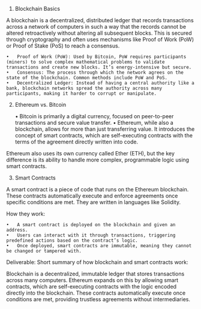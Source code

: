 1. Blockchain Basics

A blockchain is a decentralized, distributed ledger that records transactions across a network of computers in such a way that the records cannot be altered retroactively without altering all subsequent blocks. This is secured through cryptography and often uses mechanisms like Proof of Work (PoW) or Proof of Stake (PoS) to reach a consensus.

    •	Proof of Work (PoW): Used by Bitcoin, PoW requires participants (miners) to solve complex mathematical problems to validate transactions and create new blocks. It’s energy-intensive but secure.
    •	Consensus: The process through which the network agrees on the state of the blockchain. Common methods include PoW and PoS.
    •	Decentralized Ledger: Instead of having a central authority like a bank, blockchain networks spread the authority across many participants, making it harder to corrupt or manipulate.

2. Ethereum vs. Bitcoin

    • Bitcoin is primarily a digital currency, focused on peer-to-peer transactions and secure value transfer.
    • Ethereum, while also a blockchain, allows for more than just transferring value. It introduces the concept of smart contracts, which are self-executing contracts with the terms of the agreement directly written into code.

Ethereum also uses its own currency called Ether (ETH), but the key difference is its ability to handle more complex, programmable logic using smart contracts.

3. Smart Contracts

A smart contract is a piece of code that runs on the Ethereum blockchain. These contracts automatically execute and enforce agreements once specific conditions are met. They are written in languages like Solidity.

How they work:

    •	A smart contract is deployed on the blockchain and given an address.
    •	Users can interact with it through transactions, triggering predefined actions based on the contract’s logic.
    •	Once deployed, smart contracts are immutable, meaning they cannot be changed or tampered with.

Deliverable: Short summary of how blockchain and smart contracts work:

Blockchain is a decentralized, immutable ledger that stores transactions across many computers. Ethereum expands on this by allowing smart contracts, which are self-executing contracts with the logic encoded directly into the blockchain. These contracts automatically execute once conditions are met, providing trustless agreements without intermediaries.
